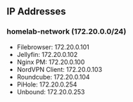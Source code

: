 ## IP Addresses
### homelab-network (172.20.0.0/24)
 - Filebrowser: 172.20.0.101
 - Jellyfin: 172.20.0.102
 - Nginx PM: 172.20.0.100
 - NordVPN Client: 172.20.0.103
 - Roundcube: 172.20.0.104
 - PiHole: 172.20.0.254
 - Unbound: 172.20.0.253
